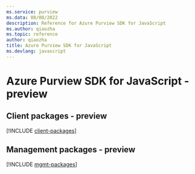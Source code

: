 ```yaml
---
ms.service: purview
ms.data: 08/08/2022
description: Reference for Azure Purview SDK for JavaScript
ms.author: qiaozha
ms.topic: reference
author: qiaozha
title: Azure Purview SDK for JavaScript
ms.devlang: javascript
---
```

# Azure Purview SDK for JavaScript - preview

## Client packages - preview
[!INCLUDE [client-packages](purview-client-index.md)]
## Management packages - preview
[!INCLUDE [mgmt-packages](purview-mgmt-index.md)]